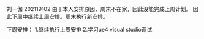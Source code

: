 刘一伽 202119102
由于本人安排原因，周末不在家，因此没能完成上周计划。
因此下周中继续上周安排。周末执行新安排。

下周安排：
1.继续执行上周安排
2.学习ue4 visual studio调试